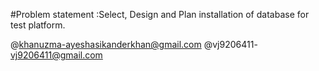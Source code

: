 #Problem statement :Select, Design and Plan installation of database for test platform.

@khanuzma-ayeshasikanderkhan@gmail.com
@vj9206411- vj9206411@gmail.com

